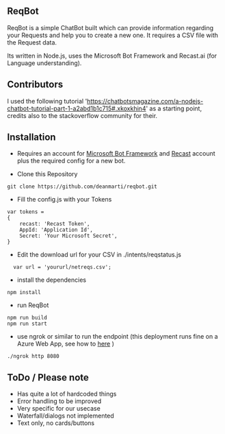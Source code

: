 
## ReqBot

ReqBot is a simple ChatBot built which can provide information regarding your Requests and help you to create a new one. It requires a CSV file with the Request data.

Its written in Node.js, uses the Microsoft Bot Framework and Recast.ai (for Language understanding). 

## Contributors

I used the following tutorial 'https://chatbotsmagazine.com/a-nodejs-chatbot-tutorial-part-1-a2abd1b1c715#.xkoxkhin4' as a starting point, credits also to the stackoverflow community for their.

## Installation

* Requires an account for [Microsoft Bot Framework](https://dev.botframework.com/) and [Recast](https://www.recast.ai) account plus the required config for a new bot.

* Clone this Repository

```
git clone https://github.com/deanmarti/reqbot.git
```

* Fill the config.js with your Tokens

```
var tokens =
{
	recast: 'Recast Token',
	AppId: 'Application Id',
	Secret: 'Your Microsoft Secret',
}
```
* Edit the download url for your CSV in ./intents/reqstatus.js
```
  var url = 'yoururl/netreqs.csv';       
```

* install the dependencies

```
npm install
```

* run ReqBot

```
npm run build
npm run start
```

* use ngrok or similar to run the endpoint (this deployment runs fine on a Azure Web App, see how to [here](https://docs.botframework.com/en-us/node/builder/guides/deploying-to-azure/) )
```
./ngrok http 8080
```

## ToDo / Please note

* Has quite a lot of hardcoded things
* Error handling to be improved
* Very specific for our usecase
* Waterfall/dialogs not implemented
* Text only, no cards/buttons
